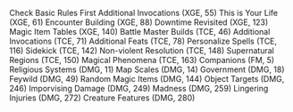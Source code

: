 Check Basic Rules First
Additional Invocations (XGE, 55)
This is Your Life (XGE, 61)
Encounter Building (XGE, 88)
Downtime Revisited (XGE, 123)
Magic Item Tables (XGE, 140)
Battle Master Builds (TCE, 46)
Additional Invocations (TCE, 71)
Additional Feats (TCE, 78)
Personalize Spells (TCE, 116)
Sidekick (TCE, 142)
Non-violent Resolution (TCE, 148)
Supernatural Regions (TCE, 150)
Magical Phenomena (TCE, 163)
Companions (FM, 5)
Religious Systems (DMG, 11)
Map Scales (DMG, 14)
Government (DMG, 18)
Feywild (DMG, 49)
Random Magic Items (DMG, 144)
Object Targets (DMG, 246)
Imporvising Damage (DMG, 249)
Madness (DMG, 259)
Lingering Injuries (DMG, 272)
Creature Features (DMG, 280)